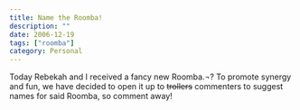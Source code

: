 ```yaml
---
title: Name the Roomba!
description: ""
date: 2006-12-19
tags: ["roomba"]
category: Personal
---
```



Today Rebekah and I received a fancy new Roomba.¬? To promote synergy and fun, we have decided to open it up to ~~trollers~~ commenters to suggest names for said Roomba, so comment away!
